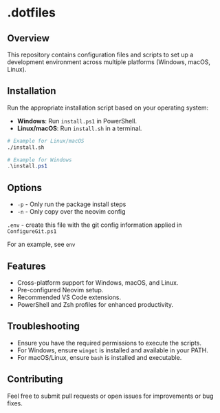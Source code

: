 # .dotfiles

## Overview

This repository contains configuration files and scripts to set up a development environment across multiple platforms (Windows, macOS, Linux).

## Installation

Run the appropriate installation script based on your operating system:

- **Windows**: Run `install.ps1` in PowerShell.
- **Linux/macOS**: Run `install.sh` in a terminal.

```sh
# Example for Linux/macOS
./install.sh
```

```ps1
# Example for Windows
.\install.ps1
```

## Options

* `-p` - Only run the package install steps
* `-n` - Only copy over the neovim config

`.env` - create this file with the git config information applied in `ConfigureGit.ps1`

For an example, see `env`

## Features

- Cross-platform support for Windows, macOS, and Linux.
- Pre-configured Neovim setup.
- Recommended VS Code extensions.
- PowerShell and Zsh profiles for enhanced productivity.

## Troubleshooting

- Ensure you have the required permissions to execute the scripts.
- For Windows, ensure `winget` is installed and available in your PATH.
- For macOS/Linux, ensure `bash` is installed and executable.

## Contributing

Feel free to submit pull requests or open issues for improvements or bug fixes.
